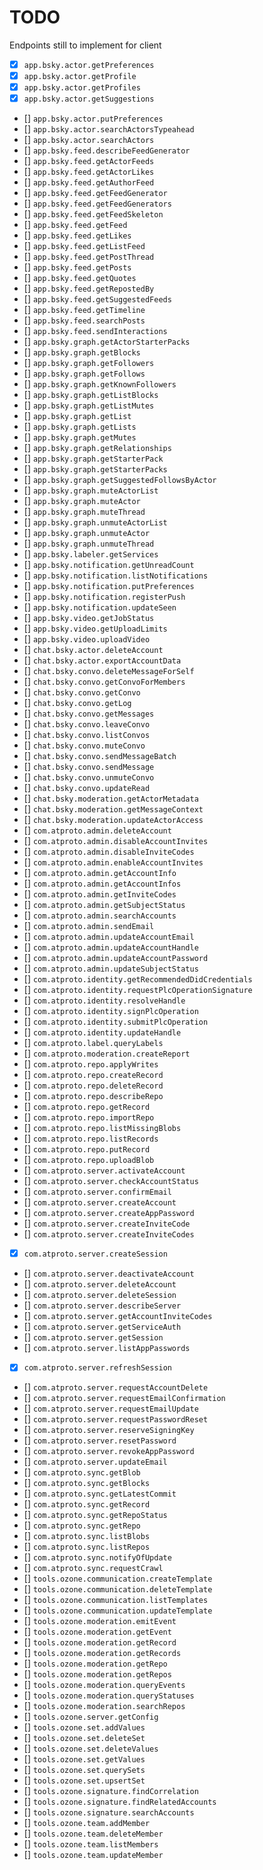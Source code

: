 # TODO

Endpoints still to implement for client

- [x] `app.bsky.actor.getPreferences`
- [x] `app.bsky.actor.getProfile`
- [x] `app.bsky.actor.getProfiles`
- [x] `app.bsky.actor.getSuggestions`
- [] `app.bsky.actor.putPreferences`
- [] `app.bsky.actor.searchActorsTypeahead`
- [] `app.bsky.actor.searchActors`
- [] `app.bsky.feed.describeFeedGenerator`
- [] `app.bsky.feed.getActorFeeds`
- [] `app.bsky.feed.getActorLikes`
- [] `app.bsky.feed.getAuthorFeed`
- [] `app.bsky.feed.getFeedGenerator`
- [] `app.bsky.feed.getFeedGenerators`
- [] `app.bsky.feed.getFeedSkeleton`
- [] `app.bsky.feed.getFeed`
- [] `app.bsky.feed.getLikes`
- [] `app.bsky.feed.getListFeed`
- [] `app.bsky.feed.getPostThread`
- [] `app.bsky.feed.getPosts`
- [] `app.bsky.feed.getQuotes`
- [] `app.bsky.feed.getRepostedBy`
- [] `app.bsky.feed.getSuggestedFeeds`
- [] `app.bsky.feed.getTimeline`
- [] `app.bsky.feed.searchPosts`
- [] `app.bsky.feed.sendInteractions`
- [] `app.bsky.graph.getActorStarterPacks`
- [] `app.bsky.graph.getBlocks`
- [] `app.bsky.graph.getFollowers`
- [] `app.bsky.graph.getFollows`
- [] `app.bsky.graph.getKnownFollowers`
- [] `app.bsky.graph.getListBlocks`
- [] `app.bsky.graph.getListMutes`
- [] `app.bsky.graph.getList`
- [] `app.bsky.graph.getLists`
- [] `app.bsky.graph.getMutes`
- [] `app.bsky.graph.getRelationships`
- [] `app.bsky.graph.getStarterPack`
- [] `app.bsky.graph.getStarterPacks`
- [] `app.bsky.graph.getSuggestedFollowsByActor`
- [] `app.bsky.graph.muteActorList`
- [] `app.bsky.graph.muteActor`
- [] `app.bsky.graph.muteThread`
- [] `app.bsky.graph.unmuteActorList`
- [] `app.bsky.graph.unmuteActor`
- [] `app.bsky.graph.unmuteThread`
- [] `app.bsky.labeler.getServices`
- [] `app.bsky.notification.getUnreadCount`
- [] `app.bsky.notification.listNotifications`
- [] `app.bsky.notification.putPreferences`
- [] `app.bsky.notification.registerPush`
- [] `app.bsky.notification.updateSeen`
- [] `app.bsky.video.getJobStatus`
- [] `app.bsky.video.getUploadLimits`
- [] `app.bsky.video.uploadVideo`
- [] `chat.bsky.actor.deleteAccount`
- [] `chat.bsky.actor.exportAccountData`
- [] `chat.bsky.convo.deleteMessageForSelf`
- [] `chat.bsky.convo.getConvoForMembers`
- [] `chat.bsky.convo.getConvo`
- [] `chat.bsky.convo.getLog`
- [] `chat.bsky.convo.getMessages`
- [] `chat.bsky.convo.leaveConvo`
- [] `chat.bsky.convo.listConvos`
- [] `chat.bsky.convo.muteConvo`
- [] `chat.bsky.convo.sendMessageBatch`
- [] `chat.bsky.convo.sendMessage`
- [] `chat.bsky.convo.unmuteConvo`
- [] `chat.bsky.convo.updateRead`
- [] `chat.bsky.moderation.getActorMetadata`
- [] `chat.bsky.moderation.getMessageContext`
- [] `chat.bsky.moderation.updateActorAccess`
- [] `com.atproto.admin.deleteAccount`
- [] `com.atproto.admin.disableAccountInvites`
- [] `com.atproto.admin.disableInviteCodes`
- [] `com.atproto.admin.enableAccountInvites`
- [] `com.atproto.admin.getAccountInfo`
- [] `com.atproto.admin.getAccountInfos`
- [] `com.atproto.admin.getInviteCodes`
- [] `com.atproto.admin.getSubjectStatus`
- [] `com.atproto.admin.searchAccounts`
- [] `com.atproto.admin.sendEmail`
- [] `com.atproto.admin.updateAccountEmail`
- [] `com.atproto.admin.updateAccountHandle`
- [] `com.atproto.admin.updateAccountPassword`
- [] `com.atproto.admin.updateSubjectStatus`
- [] `com.atproto.identity.getRecommendedDidCredentials`
- [] `com.atproto.identity.requestPlcOperationSignature`
- [] `com.atproto.identity.resolveHandle`
- [] `com.atproto.identity.signPlcOperation`
- [] `com.atproto.identity.submitPlcOperation`
- [] `com.atproto.identity.updateHandle`
- [] `com.atproto.label.queryLabels`
- [] `com.atproto.moderation.createReport`
- [] `com.atproto.repo.applyWrites`
- [] `com.atproto.repo.createRecord`
- [] `com.atproto.repo.deleteRecord`
- [] `com.atproto.repo.describeRepo`
- [] `com.atproto.repo.getRecord`
- [] `com.atproto.repo.importRepo`
- [] `com.atproto.repo.listMissingBlobs`
- [] `com.atproto.repo.listRecords`
- [] `com.atproto.repo.putRecord`
- [] `com.atproto.repo.uploadBlob`
- [] `com.atproto.server.activateAccount`
- [] `com.atproto.server.checkAccountStatus`
- [] `com.atproto.server.confirmEmail`
- [] `com.atproto.server.createAccount`
- [] `com.atproto.server.createAppPassword`
- [] `com.atproto.server.createInviteCode`
- [] `com.atproto.server.createInviteCodes`
- [x] `com.atproto.server.createSession`
- [] `com.atproto.server.deactivateAccount`
- [] `com.atproto.server.deleteAccount`
- [] `com.atproto.server.deleteSession`
- [] `com.atproto.server.describeServer`
- [] `com.atproto.server.getAccountInviteCodes`
- [] `com.atproto.server.getServiceAuth`
- [] `com.atproto.server.getSession`
- [] `com.atproto.server.listAppPasswords`
- [x] `com.atproto.server.refreshSession`
- [] `com.atproto.server.requestAccountDelete`
- [] `com.atproto.server.requestEmailConfirmation`
- [] `com.atproto.server.requestEmailUpdate`
- [] `com.atproto.server.requestPasswordReset`
- [] `com.atproto.server.reserveSigningKey`
- [] `com.atproto.server.resetPassword`
- [] `com.atproto.server.revokeAppPassword`
- [] `com.atproto.server.updateEmail`
- [] `com.atproto.sync.getBlob`
- [] `com.atproto.sync.getBlocks`
- [] `com.atproto.sync.getLatestCommit`
- [] `com.atproto.sync.getRecord`
- [] `com.atproto.sync.getRepoStatus`
- [] `com.atproto.sync.getRepo`
- [] `com.atproto.sync.listBlobs`
- [] `com.atproto.sync.listRepos`
- [] `com.atproto.sync.notifyOfUpdate`
- [] `com.atproto.sync.requestCrawl`
- [] `tools.ozone.communication.createTemplate`
- [] `tools.ozone.communication.deleteTemplate`
- [] `tools.ozone.communication.listTemplates`
- [] `tools.ozone.communication.updateTemplate`
- [] `tools.ozone.moderation.emitEvent`
- [] `tools.ozone.moderation.getEvent`
- [] `tools.ozone.moderation.getRecord`
- [] `tools.ozone.moderation.getRecords`
- [] `tools.ozone.moderation.getRepo`
- [] `tools.ozone.moderation.getRepos`
- [] `tools.ozone.moderation.queryEvents`
- [] `tools.ozone.moderation.queryStatuses`
- [] `tools.ozone.moderation.searchRepos`
- [] `tools.ozone.server.getConfig`
- [] `tools.ozone.set.addValues`
- [] `tools.ozone.set.deleteSet`
- [] `tools.ozone.set.deleteValues`
- [] `tools.ozone.set.getValues`
- [] `tools.ozone.set.querySets`
- [] `tools.ozone.set.upsertSet`
- [] `tools.ozone.signature.findCorrelation`
- [] `tools.ozone.signature.findRelatedAccounts`
- [] `tools.ozone.signature.searchAccounts`
- [] `tools.ozone.team.addMember`
- [] `tools.ozone.team.deleteMember`
- [] `tools.ozone.team.listMembers`
- [] `tools.ozone.team.updateMember`
